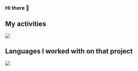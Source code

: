 ### Hi there 👋

## My activities
<img src="https://github-readme-stats.vercel.app/api?username=Sobhan-asadi&show_icons=true&theme=ambient_gradient"/>

## Languages ​​I worked with on that project
<img src="https://github-readme-stats.vercel.app/api/top-langs/?username=Sobhan-asadi&hide_progress=true"/>
